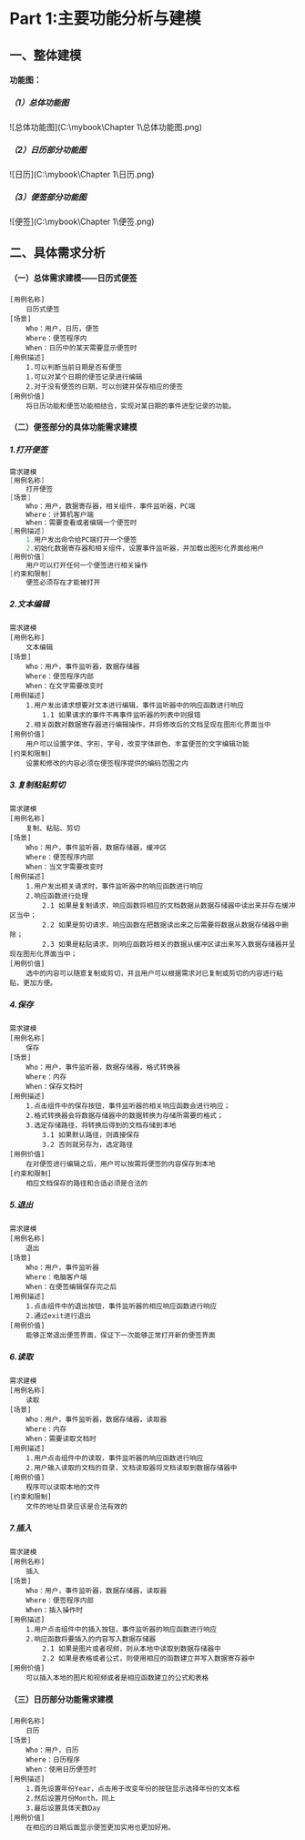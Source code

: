 # Part 1:主要功能分析与建模



## 一、整体建模

#### 功能图：

##### （1）总体功能图

![总体功能图](C:\mybook\Chapter 1\总体功能图.png)

##### （2）日历部分功能图

![日历](C:\mybook\Chapter 1\日历.png)

##### （3）便签部分功能图

![便签](C:\mybook\Chapter 1\便签.png)



## 二、具体需求分析

#### （一）总体需求建模——日历式便签

```
[用例名称]
	日历式便签
[场景]
	Who：用户，日历，便签
	Where：便签程序内
	When：日历中的某天需要显示便签时
[用例描述]
	1.可以判断当前日期是否有便签
	1.可以对某个日期的便签记录进行编辑
	2.对于没有便签的日期，可以创建并保存相应的便签
[用例价值]
	将日历功能和便签功能相结合，实现对某日期的事件进型记录的功能。
```



#### （二）便签部分的具体功能需求建模

##### 1.打开便签

```java
需求建模
[用例名称]
    打开便签
[场景]
    Who：用户，数据寄存器，相关组件，事件监听器，PC端
    Where：计算机客户端
    When：需要查看或者编辑一个便签时
[用例描述]
    1.用户发出命令给PC端打开一个便签
    2.初始化数据寄存器和相关组件，设置事件监听器，并加载出图形化界面给用户
[用例价值]
    用户可以打开任何一个便签进行相关操作
[约束和限制]
    便签必须存在才能被打开
```

##### 2.文本编辑

```
需求建模
[用例名称]
	文本编辑
[场景]
	Who：用户，事件监听器，数据存储器
	Where：便签程序内部
	When：在文字需要改变时
[用例描述]
	1.用户发出请求想要对文本进行编辑，事件监听器中的响应函数进行响应
		1.1 如果请求的事件不再事件监听器的列表中则报错
	2.相关函数对数据寄存器进行编辑操作，并将修改后的文档呈现在图形化界面当中
[用例价值]
	用户可以设置字体、字形、字号，改变字体颜色，丰富便签的文字编辑功能
[约束和限制]
	设置和修改的内容必须在便签程序提供的编码范围之内
```

##### 3.复制粘贴剪切

```
需求建模
[用例名称]
	复制、粘贴、剪切
[场景]
	Who：用户，事件监听器，数据存储器，缓冲区
	Where：便签程序内部
	When：当文字需要改变时
[用例描述]
	1.用户发出相关请求时，事件监听器中的响应函数进行响应
	2.响应函数进行处理
		2.1 如果是复制请求，响应函数将相应的文档数据从数据存储器中读出来并存在缓冲区当中；
		2.2 如果是剪切请求，响应函数在把数据读出来之后需要将数据从数据存储器中删除；
		2.3 如果是粘贴请求，则响应函数将相关的数据从缓冲区读出来写入数据存储器并呈现在图形化界面当中；
[用例价值]
	选中的内容可以随意复制或剪切，并且用户可以根据需求对已复制或剪切的内容进行粘贴，更加方便。
```

##### 4.保存

```
需求建模
[用例名称]
	保存
[场景]
	Who：用户，事件监听器，数据存储器，格式转换器
	Where：内存
	When：保存文档时
[用例描述]
	1.点击组件中的保存按钮，事件监听器的相关响应函数会进行响应；
	2.格式转换器会将数据存储器中的数据转换为存储所需要的格式；
	3.选定存储路径，将转换后得到的文档存储到本地
		3.1 如果默认路径，则直接保存
		3.2 否则就另存为，选定路径
[用例价值]
	在对便签进行编辑之后，用户可以按需将便签的内容保存到本地
[约束和限制]
	相应文档保存的路径和合适必须是合法的
```

##### 5.退出

```
需求建模
[用例名称]
	退出
[场景]
	Who：用户，事件监听器
	Where：电脑客户端
	When：在便签编辑保存完之后
[用例描述]
	1.点击组件中的退出按钮，事件监听器的相应响应函数进行响应
	2.通过exit进行退出
[用例价值]
	能够正常退出便签界面，保证下一次能够正常打开新的便签界面
```

##### 6.读取

```
需求建模
[用例名称]
	读取
[场景]
	Who：用户，事件监听器，数据存储器，读取器
	Where：内存
	When：需要读取文档时
[用例描述]
	1.用户点击组件中的读取，事件监听器的响应函数进行响应
	2.用户输入读取的文档的目录，文档读取器将文档读取到数据存储器中
[用例价值]
	程序可以读取本地的文件
[约束和限制]
	文件的地址目录应该是合法有效的
```

##### 7.插入

```
需求建模
[用例名称]
	插入
[场景]
	Who：用户，事件监听器，数据存储器，读取器
	Where：便签程序内部
	When：插入操作时
[用例描述]
	1.用户点击组件中的插入按钮，事件监听器的响应函数进行响应
	2.响应函数将要插入的内容写入数据存储器
		2.1 如果是图片或者视频，则从本地中读取到数据存储器中
		2.2 如果是表格或者公式，则使用相应的函数建立并写入数据寄存器中
[用例价值]
	可以插入本地的图片和视频或者是相应函数建立的公式和表格
```



#### （三）日历部分功能需求建模

```
[用例名称]
	日历
[场景]
	Who：用户，日历	
	Where：日历程序	
	When：使用日历便签时
[用例描述]	
	1.首先设置年份Year，点击用于改变年份的按钮显示选择年份的文本框	
	2.然后设置月份Month，同上	
	3.最后设置具体天数Day
[用例价值]	
	在相应的日期后面显示便签更加实用也更加好用。
```

